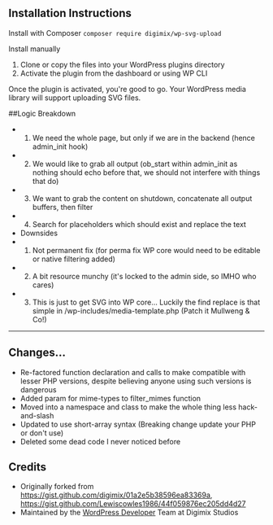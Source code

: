 ## Installation Instructions
Install with Composer
`composer require digimix/wp-svg-upload`

Install manually
1. Clone or copy the files into your WordPress plugins directory
2. Activate the plugin from the dashboard or using WP CLI

Once the plugin is activated, you're good to go. Your WordPress media library will support uploading SVG files. 


##Logic Breakdown
 * 1) We need the whole page, but only if we are in the backend (hence admin_init hook)
 * 2) We would like to grab all output (ob_start within admin_init as nothing should echo before that, we should not interfere with things that do)
 * 3) We want to grab the content on shutdown, concatenate all output buffers, then filter
 * 4) Search for placeholders which should exist and replace the text
 * Downsides
 * 1) Not permanent fix (for perma fix WP core would need to be editable or native filtering added)
 * 2) A bit resource munchy (it's locked to the admin side, so IMHO who cares)
 * 3) This is just to get SVG into WP core... Luckily the find replace is that simple in /wp-includes/media-template.php (Patch it Mullweng & Co!)
 
 ------
 
 ## Changes...
 * Re-factored function declaration and calls to make compatible with lesser PHP versions, despite believing anyone using such versions is dangerous
 * Added param for mime-types to filter_mimes function
 * Moved into a namespace and class to make the whole thing less hack-and-slash
 * Updated to use short-array syntax (Breaking change update your PHP or don't use)
 * Deleted some dead code I never noticed before
 
 ## Credits
 * Originally forked from https://gist.github.com/digimix/01a2e5b38596ea83369a, https://gist.github.com/Lewiscowles1986/44f059876ec205dd4d27
 * Maintained by the [WordPress Developer](https://digimix.co) Team at Digimix Studios 
